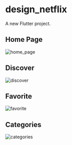 # design_netflix

A new Flutter project.

## Home Page
![home_page](https://github.com/serdarcolak/flutter_design_movies/assets/77580035/53f2f960-1885-4f02-9d5b-d2e491fd6939)

## Discover
![discover](https://github.com/serdarcolak/flutter_design_movies/assets/77580035/92255c4c-eafd-451c-9690-f4b5ad656a0e)

## Favorite
![favorite](https://github.com/serdarcolak/flutter_design_movies/assets/77580035/e7af0719-17de-4336-a818-5eb3c267d87e)

## Categories
![categories](https://github.com/serdarcolak/flutter_design_movies/assets/77580035/990ccd5b-d693-4479-8516-060094121bfb)

